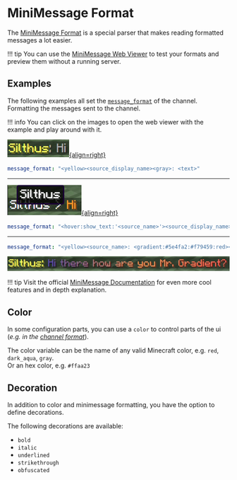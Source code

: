 # MiniMessage Format

The [MiniMessage Format][minimessage] is a special parser that makes reading formatted messages a lot easier.  

!!! tip
    You can use the [MiniMessage Web Viewer][webviewer] to test your formats and preview them without a running server.

## Examples

The following examples all set the [`message_format`][message-format] of the channel. Formatting the messages sent to
the channel.

!!! info You can click on the images to open the web viewer with the example and play around with it.

[![Example 1](images/mm_example1.png){align=right}](https://webui.adventure.kyori.net/?mode=chat_closed&input=%3Cyellow%3E%3Csource_display_name%3E%3Cgray%3E%3A%20%3Ctext%3E&bg=grass&st=%7B%22channel_name%22%3A%22Global%22%2C%22text%22%3A%22Hi%22%2C%22channel_key%22%3A%22global%22%2C%22source_name%22%3A%22Silthus%22%2C%22source_display_name%22%3A%22Silthus%22%7D)

```yaml
message_format: "<yellow><source_display_name><gray>: <text>"
```

<hr>

[![Example 2](images/mm_example2.png){align=right}](https://webui.adventure.kyori.net/?mode=chat_closed&input=%3Chover%3Ashow_text%3A'%3Csource_name%3E'%3E%3Csource_display_name%3E%3C%2Fhover%3E%20%3E%20%3C%23fa9411%3E%3Ctext%3E&bg=grass&st=%7B%22channel_name%22%3A%22Global%22%2C%22text%22%3A%22Hi%22%2C%22channel_key%22%3A%22global%22%2C%22source_name%22%3A%22Silthus%22%2C%22source_display_name%22%3A%22Silthus%22%7D)

```yaml
message_format: "<hover:show_text:'<source_name>'><source_display_name></hover> > <#fa9411><text>"
```


<hr>

```yaml
message_format: "<yellow><source_name>: <gradient:#5e4fa2:#f79459:red><text></gradient>"
```

[![Example 3](images/mm_example3.png)](https://webui.adventure.kyori.net/?mode=chat_closed&input=%3Cyellow%3E%3Csource_name%3E%3A%20%3Cgradient%3A%235e4fa2%3A%23f79459%3Ared%3E%3Ctext%3E%3C%2Fgradient%3E%20&bg=grass&st=%7B%22channel_name%22%3A%22Global%22%2C%22text%22%3A%22Hi%20there%20how%20are%20you%20Mr.%20Gradient%3F%22%2C%22channel_key%22%3A%22global%22%2C%22source_name%22%3A%22Silthus%22%2C%22source_display_name%22%3A%22Silthus%22%7D)

!!! tip Visit the official [MiniMessage Documentation][minimessage] for even more cool features and in depth
explanation.

## Color

In some configuration parts, you can use a `color` to control parts of the ui (*e.g. in the [channel format][channel-color]*).

The color variable can be the name of any valid Minecraft color, e.g. `red`, `dark_aqua`, `gray`.  
Or an hex color, e.g. `#ffaa23`

## Decoration

In addition to color and minimessage formatting, you have the option to define decorations.

The following decorations are available:

- `bold`
- `italic`
- `underlined`
- `strikethrough`
- `obfuscated`

[channel-color]: channels#active_color
[message-format]: channels.md#format
[minimessage]: https://docs.adventure.kyori.net/minimessage/format.html
[webviewer]: https://webui.adventure.kyori.net/?mode=chat_closed&input=%3Caqua%3E%5B%3Cgreen%3E%3Cchannel_name%3E%3C%2Fgreen%3E%5D%3C%2Faqua%3E%3Cdark_aqua%3E%5BDev%5D%3Cyellow%3E%3Chover%3Ashow_text%3A'%3Csource_display_name%3E%0A%3Cgray%3ERank%3A%20%3Caqua%3EDev'%3E%3Csource_display_name%3E%3C%2Fhover%3E%3C%2Fyellow%3E%3Cgray%3E%3A%20%3Ctext%3E&bg=grass&st=%7B%22channel_name%22%3A%22Global%22%2C%22text%22%3A%22Hi%22%2C%22channel_key%22%3A%22global%22%2C%22source_name%22%3A%22Silthus%22%2C%22source_display_name%22%3A%22Silthus%22%7D
